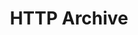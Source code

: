 ---
codehost: https://github.com/https://github.com/HTTPArchive
logohandle: httparchive
sort: httparchive
title: HTTP Archive
twitter: https://x.com/HTTPArchive
website: https://httparchive.org/
---